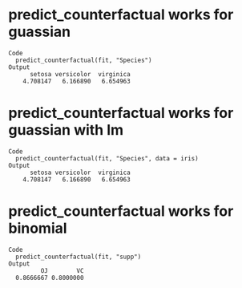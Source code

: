 # predict_counterfactual works for guassian

    Code
      predict_counterfactual(fit, "Species")
    Output
          setosa versicolor  virginica 
        4.708147   6.166890   6.654963 

# predict_counterfactual works for guassian with lm

    Code
      predict_counterfactual(fit, "Species", data = iris)
    Output
          setosa versicolor  virginica 
        4.708147   6.166890   6.654963 

# predict_counterfactual works for binomial

    Code
      predict_counterfactual(fit, "supp")
    Output
             OJ        VC 
      0.8666667 0.8000000 


